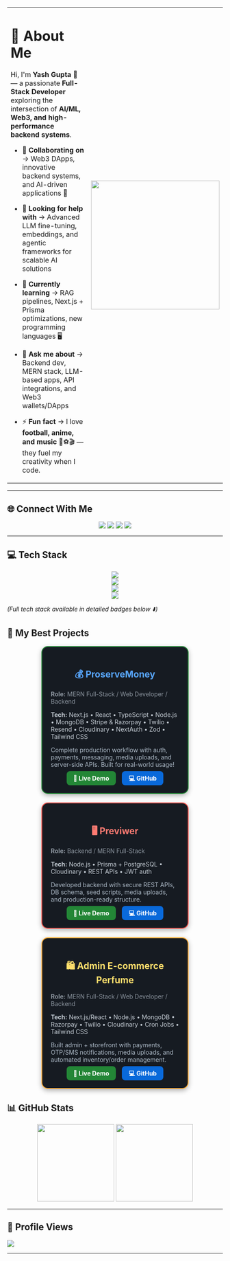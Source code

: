 <table>
  <tr>
    <td>

# 💫 About Me  

Hi, I'm **Yash Gupta** 👋 — a passionate **Full-Stack Developer** exploring the intersection of **AI/ML, Web3, and high-performance backend systems**.  

- 👯 **Collaborating on** → Web3 DApps, innovative backend systems, and AI-driven applications 🚀  
- 🤝 **Looking for help with** → Advanced LLM fine-tuning, embeddings, and agentic frameworks for scalable AI solutions  
- 🌱 **Currently learning** → RAG pipelines, Next.js + Prisma optimizations, new programming languages 🖥️  
- 💬 **Ask me about** → Backend dev, MERN stack, LLM-based apps, API integrations, and Web3 wallets/DApps  
- ⚡ **Fun fact** → I love **football, anime, and music** 🎵⚽🎬 — they fuel my creativity when I code.  

    </td>
    <td>
      <img src="https://drive.google.com/uc?export=view&id=1QzP9hIFCNwZ2cp9jDV5WZSmZh5JQTiBL" width="300" />
    </td>
  </tr>
</table>

---

## 🌐 Connect With Me  

<p align="center">
  <a href="https://linkedin.com/in/yash-rd"><img src="https://img.shields.io/badge/LinkedIn-%230077B5.svg?logo=linkedin&logoColor=white" /></a>
  <a href="https://stackoverflow.com/users/31412848/yash-gupta"><img src="https://img.shields.io/badge/-Stackoverflow-FE7A16?logo=stack-overflow&logoColor=white" /></a>
  <a href="https://x.com/Y_ash_R_"><img src="https://img.shields.io/badge/X-black.svg?logo=X&logoColor=white" /></a>
  <a href="mailto:yg27june.yash@gmail.com"><img src="https://img.shields.io/badge/Email-D14836?logo=gmail&logoColor=white" /></a>
</p>

---

## 💻 Tech Stack  

<p align="center">  
  <img src="https://skillicons.dev/icons?i=cpp,go,ts,js,python,rust,solidity,html,css" /><br>  
  <img src="https://skillicons.dev/icons?i=react,nextjs,nodejs,express,nestjs,fastapi,prisma,mongodb,postgres,mysql,redis" /><br>  
  <img src="https://skillicons.dev/icons?i=aws,gcp,firebase,docker,kubernetes,git,github,vercel,netlify,cloudflare" /><br>  
  <img src="https://skillicons.dev/icons?i=tailwind,materialui,figma,blender,unity,graphql,opencv,tensorflow,pytorch" />  
</p>  

*(Full tech stack available in detailed badges below ⬇️)*  

## 🚀 My Best Projects

<div style="display:flex; flex-wrap:wrap; justify-content:center; gap:20px;">

<!-- Project 1 -->
<div style="background-color:#161b22; border-radius:15px; padding:20px; width:300px; border:2px solid #238636; box-shadow:0 4px 12px rgba(0,0,0,0.3); transition: transform 0.2s;">
  <h2 style="color:#58a6ff; text-align:center;">💰 ProserveMoney</h2>
  <p style="color:#8b949e; font-size:14px;"><strong>Role:</strong> MERN Full-Stack / Web Developer / Backend</p>
  <p style="color:#c9d1d9; font-size:14px;"><strong>Tech:</strong> Next.js • React • TypeScript • Node.js • MongoDB • Stripe & Razorpay • Twilio • Resend • Cloudinary • NextAuth • Zod • Tailwind CSS</p>
  <p style="color:#adbac7; font-size:14px;">Complete production workflow with auth, payments, messaging, media uploads, and server-side APIs. Built for real-world usage!</p>
  <div style="text-align:center; margin-top:10px;">
    <a href="https://proservemoney-main.vercel.app/" target="_blank" style="margin:5px; padding:8px 16px; background-color:#238636; color:white; border-radius:8px; font-weight:bold; text-decoration:none;">🚀 Live Demo</a>
    <a href="https://github.com/Yash-Gupta/proservemoney" target="_blank" style="margin:5px; padding:8px 16px; background-color:#0969da; color:white; border-radius:8px; font-weight:bold; text-decoration:none;">💻 GitHub</a>
  </div>
</div>

<!-- Project 2 -->
<div style="background-color:#161b22; border-radius:15px; padding:20px; width:300px; border:2px solid #f85149; box-shadow:0 4px 12px rgba(0,0,0,0.3); transition: transform 0.2s;">
  <h2 style="color:#ff7b72; text-align:center;">🖥️ Previwer</h2>
  <p style="color:#8b949e; font-size:14px;"><strong>Role:</strong> Backend / MERN Full-Stack</p>
  <p style="color:#c9d1d9; font-size:14px;"><strong>Tech:</strong> Node.js • Prisma + PostgreSQL • Cloudinary • REST APIs • JWT auth</p>
  <p style="color:#adbac7; font-size:14px;">Developed backend with secure REST APIs, DB schema, seed scripts, media uploads, and production-ready structure.</p>
  <div style="text-align:center; margin-top:10px;">
    <a href="https://prebox-io.vercel.app/" target="_blank" style="margin:5px; padding:8px 16px; background-color:#238636; color:white; border-radius:8px; font-weight:bold; text-decoration:none;">🚀 Live Demo</a>
    <a href="https://github.com/Yash-Gupta/previwer" target="_blank" style="margin:5px; padding:8px 16px; background-color:#0969da; color:white; border-radius:8px; font-weight:bold; text-decoration:none;">💻 GitHub</a>
  </div>
</div>

<!-- Project 3 -->
<div style="background-color:#161b22; border-radius:15px; padding:20px; width:300px; border:2px solid #ffac33; box-shadow:0 4px 12px rgba(0,0,0,0.3); transition: transform 0.2s;">
  <h2 style="color:#ffdf6c; text-align:center;">🛍️ Admin E-commerce Perfume</h2>
  <p style="color:#8b949e; font-size:14px;"><strong>Role:</strong> MERN Full-Stack / Web Developer / Backend</p>
  <p style="color:#c9d1d9; font-size:14px;"><strong>Tech:</strong> Next.js/React • Node.js • MongoDB • Razorpay • Twilio • Cloudinary • Cron Jobs • Tailwind CSS</p>
  <p style="color:#adbac7; font-size:14px;">Built admin + storefront with payments, OTP/SMS notifications, media uploads, and automated inventory/order management.</p>
  <div style="text-align:center; margin-top:10px;">
    <a href="https://admin-ecommerce-perfume-website1.vercel.app/store-routes/store" target="_blank" style="margin:5px; padding:8px 16px; background-color:#238636; color:white; border-radius:8px; font-weight:bold; text-decoration:none;">🚀 Live Demo</a>
    <a href="https://github.com/Yash-Gupta/admin-ecommerce-perfume" target="_blank" style="margin:5px; padding:8px 16px; background-color:#0969da; color:white; border-radius:8px; font-weight:bold; text-decoration:none;">💻 GitHub</a>
  </div>
</div>

</div>

<style>
div:hover {
  transform: translateY(-5px);
}
</style>



## 📊 GitHub Stats  

<p align="center">  
  <img src="https://github-readme-stats.vercel.app/api?username=Yash-Gupta&theme=radical&hide_border=false&include_all_commits=true&count_private=true" height="180em" />  
  <img src="https://github-readme-stats.vercel.app/api/top-langs/?username=Yash-Gupta&theme=radical&hide_border=false&layout=compact" height="180em" />  
</p>

---

## 🔢 Profile Views  

[![](https://visitcount.itsvg.in/api?id=YashGupta&icon=0&color=6)](https://visitcount.itsvg.in)  

---

<!-- Built with ❤️ using GPRM ( https://gprm.itsvg.in ) -->
